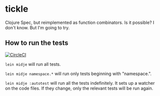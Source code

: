 # tickle

Clojure Spec, but reimplemented as function combinators. Is it possible? I don't know. But I'm going to try.



## How to run the tests

[![CircleCI](https://circleci.com/gh/pokle/tickle.svg?style=svg)](https://circleci.com/gh/pokle/tickle)

`lein midje` will run all tests.

`lein midje namespace.*` will run only tests beginning with "namespace.".

`lein midje :autotest` will run all the tests indefinitely. It sets up a
watcher on the code files. If they change, only the relevant tests will be
run again.
